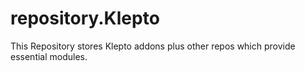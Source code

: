 # repository.Klepto
This Repository stores Klepto addons plus other repos which provide essential modules.
